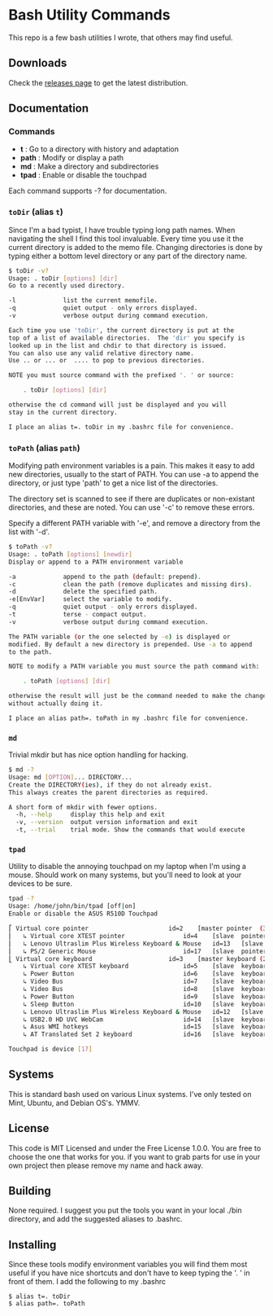 Bash Utility Commands
=====================

This repo is a few bash utilities I wrote, that others may find useful. 

## Downloads

Check the [releases page](https://github.com/jfogarty/bash-utility-commands/releases) to get the latest distribution.

## Documentation

### Commands ###

- **t** : Go to a directory with history and adaptation
- **path** : Modify or display a path
- **md** : Make a directory and subdirectories
- **tpad** : Enable or disable the touchpad

Each command supports -? for documentation.

### `toDir` (alias `t`)

Since I'm a bad typist, I have trouble typing long path names. When navigating
the shell I find this tool invaluable. Every time you use it the current
directory is added to the memo file. Changing directories is done by typing either a bottom level directory or any part of the directory name. 

```bash
$ toDir -v?
Usage: . toDir [options] [dir]
Go to a recently used directory.

-l             list the current memofile.
-q             quiet output - only errors displayed.
-v             verbose output during command execution.

Each time you use 'toDir', the current directory is put at the
top of a list of available directories.  The 'dir' you specify is
looked up in the list and chdir to that directory is issued.
You can also use any valid relative directory name.
Use .. or ... or  .... to pop to previous directories.

NOTE you must source command with the prefixed '. ' or source:

    . toDir [options] [dir]

otherwise the cd command will just be displayed and you will
stay in the current directory.

I place an alias t=. toDir in my .bashrc file for convenience.
```

### `toPath` (alias `path`)

Modifying path environment variables is a pain. This makes it easy to add new directories, usually to the start of PATH. You can use -a to append the directory, or just type 'path' to get a nice list of the directories.

The directory set is scanned to see if there are duplicates or non-existant
directories, and these are noted. You can use '-c' to remove these errors.

Specify a different PATH variable with '-e', and remove a directory from the
list with '-d'.

```bash
$ toPath -v?
Usage: . toPath [options] [newdir]
Display or append to a PATH environment variable

-a             append to the path (default: prepend).
-c             clean the path (remove duplicates and missing dirs).
-d             delete the specified path.
-e[EnvVar]     select the variable to modify.
-q             quiet output - only errors displayed.
-t             terse - compact output.
-v             verbose output during command execution.

The PATH variable (or the one selected by -e) is displayed or
modified. By default a new directory is prepended. Use -a to append
to the path.

NOTE to modify a PATH variable you must source the path command with:

    . toPath [options] [dir]

otherwise the result will just be the command needed to make the change
without actually doing it.

I place an alias path=. toPath in my .bashrc file for convenience.
```

### `md` 

Trivial mkdir but has nice option handling for hacking.

```bash
$ md -?
Usage: md [OPTION]... DIRECTORY...
Create the DIRECTORY(ies), if they do not already exist.
This always creates the parent directories as required.

A short form of mkdir with fewer options.
  -h, --help     display this help and exit
  -v, --version  output version information and exit
  -t, --trial    trial mode. Show the commands that would execute
```

### `tpad` 

Utility to disable the annoying touchpad on my laptop when I'm using a mouse. 
Should work on many systems, but you'll need to look at your devices to be sure.

```bash
tpad -?
Usage: /home/john/bin/tpad [off|on]
Enable or disable the ASUS R510D Touchpad

⎡ Virtual core pointer                    	id=2	[master pointer  (3)]
⎜   ↳ Virtual core XTEST pointer              	id=4	[slave  pointer  (2)]
⎜   ↳ Lenovo Ultraslim Plus Wireless Keyboard & Mouse	id=13	[slave  pointer  (2)]
⎜   ↳ PS/2 Generic Mouse                      	id=17	[slave  pointer  (2)]
⎣ Virtual core keyboard                   	id=3	[master keyboard (2)]
    ↳ Virtual core XTEST keyboard             	id=5	[slave  keyboard (3)]
    ↳ Power Button                            	id=6	[slave  keyboard (3)]
    ↳ Video Bus                               	id=7	[slave  keyboard (3)]
    ↳ Video Bus                               	id=8	[slave  keyboard (3)]
    ↳ Power Button                            	id=9	[slave  keyboard (3)]
    ↳ Sleep Button                            	id=10	[slave  keyboard (3)]
    ↳ Lenovo Ultraslim Plus Wireless Keyboard & Mouse	id=12	[slave  keyboard (3)]
    ↳ USB2.0 HD UVC WebCam                    	id=14	[slave  keyboard (3)]
    ↳ Asus WMI hotkeys                        	id=15	[slave  keyboard (3)]
    ↳ AT Translated Set 2 keyboard            	id=16	[slave  keyboard (3)]

Touchpad is device [17]
```

## Systems

This is standard bash used on various Linux systems. I've only tested on Mint, Ubuntu, and Debian OS's. YMMV.


## License

This code is MIT Licensed and under the Free License 1.0.0. You are free to
choose the one that works for you. if you want to grab parts for use in your
own project then please remove my name and hack away.

## Building 

None required. I suggest you put the tools you want in your local ./bin directory, and add the suggested aliases to .bashrc.

## Installing 

Since these tools modify environment variables you will find them most useful
if you have nice shortcuts and don't have to keep typing the '. ' in front of them.  I add the following to my .bashrc

```
$ alias t=. toDir
$ alias path=. toPath
```
